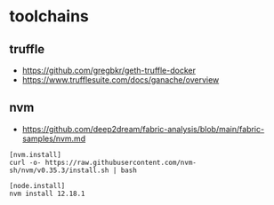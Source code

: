 # toolchains
## truffle
- https://github.com/gregbkr/geth-truffle-docker
- https://www.trufflesuite.com/docs/ganache/overview

## nvm
- https://github.com/deep2dream/fabric-analysis/blob/main/fabric-samples/nvm.md
```
[nvm.install]
curl -o- https://raw.githubusercontent.com/nvm-sh/nvm/v0.35.3/install.sh | bash

[node.install]
nvm install 12.18.1
```
